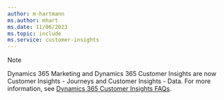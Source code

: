 ```yaml
---
author: m-hartmann
ms.author: mhart
ms.date: 11/06/2023
ms.topic: include
ms.service: customer-insights
---
```


> [!NOTE]
> Dynamics 365 Marketing and Dynamics 365 Customer Insights are now Customer Insights - Journeys and Customer Insights - Data. For more information, see [Dynamics 365 Customer Insights FAQs](/dynamics365/marketing/ci-faq).
